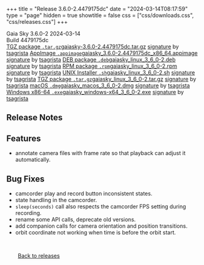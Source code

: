 +++
title = "Release 3.6.0-2.4479175dc"
date = "2024-03-14T08:17:59"
type = "page"
hidden = true
showtitle = false
css = ["css/downloads.css", "css/releases.css"]
+++

<div class="download-container">
<div id="download-title">
<i class="gs-mdi-tag"></i>
Gaia Sky <span class="downloads-version">3.6.0-2</span> 
<time class="downloads-releasedate" datetime="2024-03-14T08:17:59" title="Published: 2024-03-14T08:17:59"><i class="gs-mdi-calendar"></i> 2024-03-14</time>
<div class="downloads-build">Build 4479175dc</div></div>
<div class="download-section">
<a href="https://gaia.ari.uni-heidelberg.de/gaiasky/releases/3.6.0-2.4479175dc/gaiasky-3.6.0-2.4479175dc.tar.gz" class="download-button"><i class="gs-mdi-zip-box icon-button"></i> TGZ package <code>.tar.gz</code><span class="download-sub">gaiasky-3.6.0-2.4479175dc.tar.gz</span></a>
<span class="signature">
<a href="https://gaia.ari.uni-heidelberg.de/gaiasky/releases/3.6.0-2.4479175dc/gaiasky-3.6.0-2.4479175dc.tar.gz.sig">signature</a>  by  <a href="https://keyserver.ubuntu.com/pks/lookup?search=0x448C2B189756743013D5F7C22FD2A59C1D734C1F&fingerprint=on&op=index">tsagrista</a>
</span>
<a href="https://gaia.ari.uni-heidelberg.de/gaiasky/releases/3.6.0-2.4479175dc/gaiasky_3.6.0-2.4479175dc_x86_64.appimage" class="download-button"><i class="gs-material-symbols-box icon-button"></i> AppImage <code>.appimage</code><span class="download-sub">gaiasky_3.6.0-2.4479175dc_x86_64.appimage</span></a>
<span class="signature">
<a href="https://gaia.ari.uni-heidelberg.de/gaiasky/releases/3.6.0-2.4479175dc/gaiasky_3.6.0-2.4479175dc_x86_64.appimage.sig">signature</a>  by  <a href="https://keyserver.ubuntu.com/pks/lookup?search=0x448C2B189756743013D5F7C22FD2A59C1D734C1F&fingerprint=on&op=index">tsagrista</a>
</span>
<a href="https://gaia.ari.uni-heidelberg.de/gaiasky/releases/3.6.0-2.4479175dc/gaiasky_linux_3_6_0-2.deb" class="download-button"><i class="gs-mdi-debian icon-button"></i> DEB package <code>.deb</code><span class="download-sub">gaiasky_linux_3_6_0-2.deb</span></a>
<span class="signature">
<a href="https://gaia.ari.uni-heidelberg.de/gaiasky/releases/3.6.0-2.4479175dc/gaiasky_linux_3_6_0-2.deb.sig">signature</a>  by  <a href="https://keyserver.ubuntu.com/pks/lookup?search=0x448C2B189756743013D5F7C22FD2A59C1D734C1F&fingerprint=on&op=index">tsagrista</a>
</span>
<a href="https://gaia.ari.uni-heidelberg.de/gaiasky/releases/3.6.0-2.4479175dc/gaiasky_linux_3_6_0-2.rpm" class="download-button"><i class="gs-mdi-fedora icon-button"></i> RPM package <code>.rpm</code><span class="download-sub">gaiasky_linux_3_6_0-2.rpm</span></a>
<span class="signature">
<a href="https://gaia.ari.uni-heidelberg.de/gaiasky/releases/3.6.0-2.4479175dc/gaiasky_linux_3_6_0-2.rpm.sig">signature</a>  by  <a href="https://keyserver.ubuntu.com/pks/lookup?search=0x448C2B189756743013D5F7C22FD2A59C1D734C1F&fingerprint=on&op=index">tsagrista</a>
</span>
<a href="https://gaia.ari.uni-heidelberg.de/gaiasky/releases/3.6.0-2.4479175dc/gaiasky_linux_3_6_0-2.sh" class="download-button"><i class="gs-token-unix icon-button"></i> UNIX Installer <code>.sh</code><span class="download-sub">gaiasky_linux_3_6_0-2.sh</span></a>
<span class="signature">
<a href="https://gaia.ari.uni-heidelberg.de/gaiasky/releases/3.6.0-2.4479175dc/gaiasky_linux_3_6_0-2.sh.sig">signature</a>  by  <a href="https://keyserver.ubuntu.com/pks/lookup?search=0x448C2B189756743013D5F7C22FD2A59C1D734C1F&fingerprint=on&op=index">tsagrista</a>
</span>
<a href="https://gaia.ari.uni-heidelberg.de/gaiasky/releases/3.6.0-2.4479175dc/gaiasky_linux_3_6_0-2.tar.gz" class="download-button"><i class="gs-mdi-zip-box icon-button"></i> TGZ package <code>.tar.gz</code><span class="download-sub">gaiasky_linux_3_6_0-2.tar.gz</span></a>
<span class="signature">
<a href="https://gaia.ari.uni-heidelberg.de/gaiasky/releases/3.6.0-2.4479175dc/gaiasky_linux_3_6_0-2.tar.gz.sig">signature</a>  by  <a href="https://keyserver.ubuntu.com/pks/lookup?search=0x448C2B189756743013D5F7C22FD2A59C1D734C1F&fingerprint=on&op=index">tsagrista</a>
</span>
<a href="https://gaia.ari.uni-heidelberg.de/gaiasky/releases/3.6.0-2.4479175dc/gaiasky_macos_3_6_0-2.dmg" class="download-button"><i class="gs-fa6-brands-apple icon-button"></i> macOS <code>.dmg</code><span class="download-sub">gaiasky_macos_3_6_0-2.dmg</span></a>
<span class="signature">
<a href="https://gaia.ari.uni-heidelberg.de/gaiasky/releases/3.6.0-2.4479175dc/gaiasky_macos_3_6_0-2.dmg.sig">signature</a>  by  <a href="https://keyserver.ubuntu.com/pks/lookup?search=0x448C2B189756743013D5F7C22FD2A59C1D734C1F&fingerprint=on&op=index">tsagrista</a>
</span>
<a href="https://gaia.ari.uni-heidelberg.de/gaiasky/releases/3.6.0-2.4479175dc/gaiasky_windows-x64_3_6_0-2.exe" class="download-button"><i class="gs-fa6-brands-windows icon-button"></i> Windows x86-64 <code>.exe</code><span class="download-sub">gaiasky_windows-x64_3_6_0-2.exe</span></a>
<span class="signature">
<a href="https://gaia.ari.uni-heidelberg.de/gaiasky/releases/3.6.0-2.4479175dc/gaiasky_windows-x64_3_6_0-2.exe.sig">signature</a>  by  <a href="https://keyserver.ubuntu.com/pks/lookup?search=0x448C2B189756743013D5F7C22FD2A59C1D734C1F&fingerprint=on&op=index">tsagrista</a>
</span>
</div>
</div>

<section class="release-notes">

# Release Notes


## Features
- annotate camera files with frame rate so that playback can adjust it automatically. 

## Bug Fixes
- camcorder play and record button inconsistent states.
- state handling in the camcorder.
- `sleep(seconds)` call also respects the camcorder FPS setting during recording.
- rename some API calls, deprecate old versions.
- add companion calls for camera orientation and position transitions.
- orbit coordinate not working when time is before the orbit start.
</section>


<p class="center-text" style="padding: 30px;"><a href="/downloads/releases"><i class="gs-mdi-arrow-left-bold-circle"></i> Back to releases</a>
</p>
